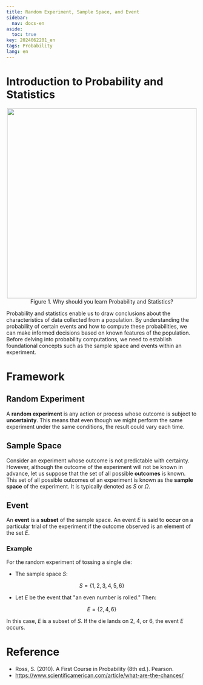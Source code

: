```yaml
---
title: Random Experiment, Sample Space, and Event
sidebar:
  nav: docs-en
aside:
  toc: true
key: 2024062201_en
tags: Probability
lang: en
---
```


# Introduction to Probability and Statistics

<p align = "center">
  <img width = "500" src = "https://static.scientificamerican.com/sciam/cache/file/5DC7AECC-6B6A-489E-A11618E62DC7BC4F_source.jpg?w=1200">
  <br>
  Figure 1. Why should you learn Probability and Statistics?
</p>

Probability and statistics enable us to draw conclusions about the characteristics of data collected from a population. By understanding the probability of certain events and how to compute these probabilities, we can make informed decisions based on known features of the population. Before delving into probability computations, we need to establish foundational concepts such as the sample space and events within an experiment.

# Framework

## Random Experiment

A **random experiment** is any action or process whose outcome is subject to **uncertainty**. This means that even though we might perform the same experiment under the same conditions, the result could vary each time.

## Sample Space

Consider an experiment whose outcome is not predictable with certainty. However, although the outcome of the experiment will not be known in advance, let us suppose that the set of all possible **outcomes** is known. This set of all possible outcomes of an experiment is known as the **sample space** of the experiment. It is typically denoted as $S$ or $\Omega$.

## Event

An **event** is a **subset** of the sample space. An event $E$ is said to **occur** on a particular trial of the experiment if the outcome observed is an element of the set $E$.

### Example

For the random experiment of tossing a single die:

- The sample space $S$: 

$$S=\{1,2,3,4,5,6\}$$

- Let $E$ be the event that "an even number is rolled." Then: 

$$E=\{2,4,6\}$$

In this case, $E$ is a subset of $S$. If the die lands on 2, 4, or 6, the event $E$ occurs.

# Reference

* Ross, S. (2010). A First Course in Probability (8th ed.). Pearson.
* https://www.scientificamerican.com/article/what-are-the-chances/
